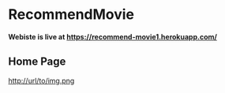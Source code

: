 # RecommendMovie
#### Webiste is live at https://recommend-movie1.herokuapp.com/
## Home Page
[http://url/to/img.png](https://firebasestorage.googleapis.com/v0/b/images-and-pdf-for-handnotes.appspot.com/o/images%2Fhome-page.png?alt=media&token=403a1c37-fa50-4aad-9050-d1a752c785ee)
